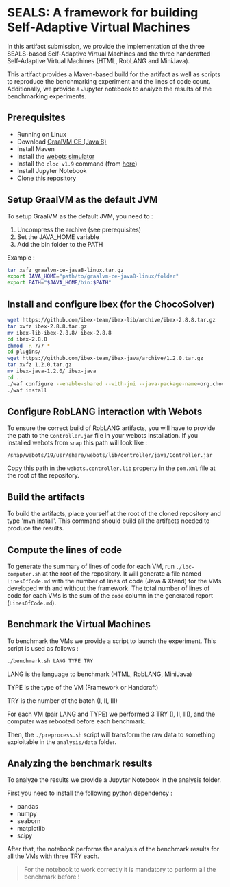 # SEALS: A framework for building Self-Adaptive Virtual Machines

In this artifact submission, we provide the implementation of the three SEALS-based Self-Adaptive Virtual Machines and the three handcrafted Self-Adaptive Virtual Machines (HTML, RobLANG and MiniJava).

This artifact provides a Maven-based build for the artifact as well as scripts to reproduce the benchmarking experiment and the lines of code count.
Additionally, we provide a Jupyter notebook to analyze the results of the benchmarking experiments.

## Prerequisites

- Running on Linux
- Download [GraalVM CE (Java 8)](https://github.com/graalvm/graalvm-ce-builds/releases/tag/vm-20.3.2)
- Install Maven
- Install the [webots simulator](https://github.com/cyberbotics/webots/releases/tag/R2021b)
- Install the `cloc v1.9` command (from [here](https://github.com/AlDanial/cloc/releases/tag/v1.90))
- Install Jupyter Notebook
- Clone this repository


## Setup GraalVM as the default JVM

To setup GraalVM as the default JVM, you need to :
1. Uncompress the archive (see prerequisites)
2. Set the JAVA_HOME variable
3. Add the bin folder to the PATH

Example :
```bash
tar xvfz graalvm-ce-java8-linux.tar.gz
export JAVA_HOME="path/to/graalvm-ce-java8-linux/folder"
export PATH="$JAVA_HOME/bin:$PATH"
```


## Install and configure Ibex (for the ChocoSolver)
```bash
wget https://github.com/ibex-team/ibex-lib/archive/ibex-2.8.8.tar.gz
tar xvfz ibex-2.8.8.tar.gz
mv ibex-lib-ibex-2.8.8/ ibex-2.8.8
cd ibex-2.8.8
chmod -R 777 *
cd plugins/
wget https://github.com/ibex-team/ibex-java/archive/1.2.0.tar.gz
tar xvfz 1.2.0.tar.gz
mv ibex-java-1.2.0/ ibex-java
cd ..
./waf configure --enable-shared --with-jni --java-package-name=org.chocosolver.solver.constraints.real
./waf install
```

## Configure RobLANG interaction with Webots

To ensure the correct build of RobLANG artifacts, you will have to provide the path to the `Controller.jar` file in your webots installation.
If you installed webots from `snap` this path will look like : 
```
/snap/webots/19/usr/share/webots/lib/controller/java/Controller.jar
```
Copy this path in the `webots.controller.lib` property in the `pom.xml` file at the root of the repository.

## Build the artifacts

To build the artifacts, place yourself at the root of the cloned repository and type 'mvn install'.
This command should build all the artifacts needed to produce the results.

## Compute the lines of code

To generate the summary of lines of code for each VM, run `./loc-computer.sh` at the root of the repository. It will generate a file named `LinesOfCode.md` with the number of lines of code (Java & Xtend) for the VMs developed with and without the framework.
The total number of lines of code for each VMs is the sum of the `code` column in the generated report (`LinesOfCode.md`).

## Benchmark the Virtual Machines

To benchmark the VMs we provide a script to launch the experiment. This script is used as follows :
```bash
./benchmark.sh LANG TYPE TRY
```

LANG is the language to benchmark (HTML, RobLANG, MiniJava)

TYPE is the type of the VM (Framework or Handcraft)

TRY is the number of the batch (I, II, III)

For each VM (pair LANG and TYPE) we performed 3 TRY (I, II, III), and the computer was rebooted before each benchmark.

Then, the `./preprocess.sh` script will transform the raw data to something exploitable in the `analysis/data` folder.

## Analyzing the benchmark results

To analyze the results we provide a Jupyter Notebook in the analysis folder.

First you need to install the following python dependency :

- pandas
- numpy
- seaborn
- matplotlib
- scipy

After that, the notebook performs the analysis of the benchmark results for all the VMs with three TRY each.
> For the notebook to work correctly it is mandatory to perform all the benchmark before !
